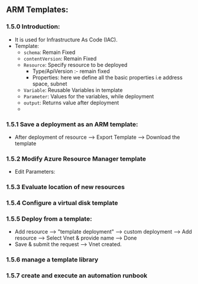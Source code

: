 ## ARM Templates:

### 1.5.0 Introduction:

* It is used for Infrastructure As Code (IAC).
* Template:
  * `schema`: Remain Fixed
  * `contentVersion`: Remain Fixed
  * `Resource`: Specify resource to be deployed
    * Type/ApiVersion :- remain fixed
    * Properties: here we define all the basic properties i.e address space, subnet 
  * `Variable`: Reusable Variables in template
  * `Parameter`: Values for the variables, while deployment
  * `output`: Returns value after deployment
  * 

### 1.5.1 Save a deployment as an ARM template: 

* After deployment of resource --> Export Template --> Download the template

### 1.5.2 Modify Azure Resource Manager template

* Edit Parameters: 

### 1.5.3 Evaluate location of new resources

### 1.5.4 Configure a virtual disk template

### 1.5.5 Deploy from a template: 

* Add resource --> "template deployment" --> custom deployment --> Add resource --> Select Vnet & provide name --> Done
* Save & submit the request --> Vnet created.

### 1.5.6 manage a template library

### 1.5.7 create and execute an automation runbook
